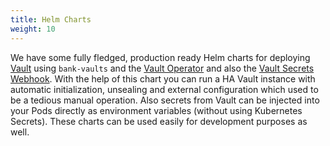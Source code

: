 ```yaml
---
title: Helm Charts
weight: 10
---
```


We have some fully fledged, production ready Helm charts for deploying [Vault](https://github.com/banzaicloud/bank-vaults/tree/master/charts/vault) using `bank-vaults` and the [Vault Operator](https://github.com/banzaicloud/bank-vaults/tree/master/charts/vault-operator) and also the [Vault Secrets Webhook](https://github.com/banzaicloud/bank-vaults/tree/master/charts/vault-secrets-webhook). With the help of this chart you can run a HA Vault instance with automatic initialization, unsealing and external configuration which used to be a tedious manual operation. Also secrets from Vault can be injected into your Pods directly as environment variables (without using Kubernetes Secrets). These charts can be used easily for development purposes as well.
